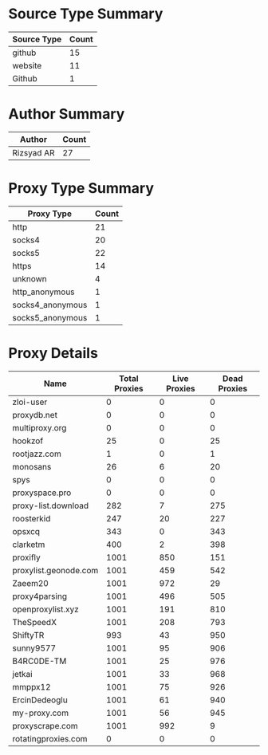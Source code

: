 # Source Type Summary

| Source Type | Count |
|-------------|-------|
| github | 15 |
| website | 11 |
| Github | 1 |


# Author Summary

| Author | Count |
|--------|-------|
| Rizsyad AR | 27 |


# Proxy Type Summary

| Proxy Type | Count |
|------------|-------|
| http | 21 |
| socks4 | 20 |
| socks5 | 22 |
| https | 14 |
| unknown | 4 |
| http_anonymous | 1 |
| socks4_anonymous | 1 |
| socks5_anonymous | 1 |


# Proxy Details

| Name | Total Proxies | Live Proxies | Dead Proxies |
|------|---------------|--------------|---------------|
| zloi-user | 0 | 0 | 0 |
| proxydb.net | 0 | 0 | 0 |
| multiproxy.org | 0 | 0 | 0 |
| hookzof | 25 | 0 | 25 |
| rootjazz.com | 1 | 0 | 1 |
| monosans | 26 | 6 | 20 |
| spys | 0 | 0 | 0 |
| proxyspace.pro | 0 | 0 | 0 |
| proxy-list.download | 282 | 7 | 275 |
| roosterkid | 247 | 20 | 227 |
| opsxcq | 343 | 0 | 343 |
| clarketm | 400 | 2 | 398 |
| proxifly | 1001 | 850 | 151 |
| proxylist.geonode.com | 1001 | 459 | 542 |
| Zaeem20 | 1001 | 972 | 29 |
| proxy4parsing | 1001 | 496 | 505 |
| openproxylist.xyz | 1001 | 191 | 810 |
| TheSpeedX | 1001 | 208 | 793 |
| ShiftyTR | 993 | 43 | 950 |
| sunny9577 | 1001 | 95 | 906 |
| B4RC0DE-TM | 1001 | 25 | 976 |
| jetkai | 1001 | 33 | 968 |
| mmppx12 | 1001 | 75 | 926 |
| ErcinDedeoglu | 1001 | 61 | 940 |
| my-proxy.com | 1001 | 56 | 945 |
| proxyscrape.com | 1001 | 992 | 9 |
| rotatingproxies.com | 0 | 0 | 0 |
